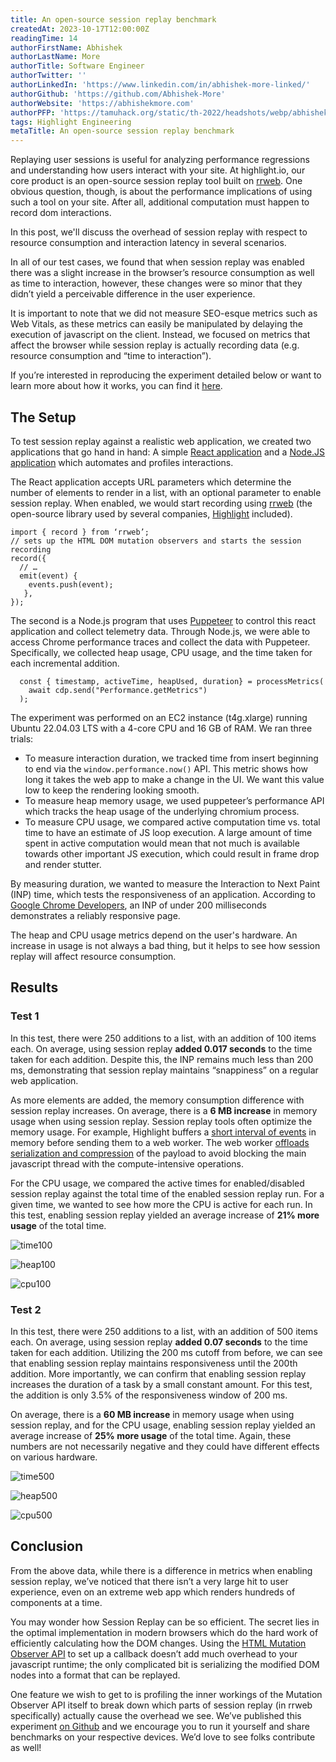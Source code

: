 ```yaml
---
title: An open-source session replay benchmark
createdAt: 2023-10-17T12:00:00Z
readingTime: 14
authorFirstName: Abhishek
authorLastName: More
authorTitle: Software Engineer
authorTwitter: ''
authorLinkedIn: 'https://www.linkedin.com/in/abhishek-more-linked/'
authorGithub: 'https://github.com/Abhishek-More'
authorWebsite: 'https://abhishekmore.com'
authorPFP: 'https://tamuhack.org/static/th-2022/headshots/webp/abhishek.webp'
tags: Highlight Engineering
metaTitle: An open-source session replay benchmark
---
```


Replaying user sessions is useful for analyzing performance regressions and understanding how users interact with your site. At highlight.io, our core product is an open-source session replay tool built on [rrweb](https://github.com/rrweb-io/rrweb). One obvious question, though, is about the performance implications of using such a tool on your site. After all, additional computation must happen to record dom interactions.

In this post, we'll discuss the overhead of session replay with respect to resource consumption and interaction latency in several scenarios.

In all of our test cases, we found that when session replay was enabled there was a slight increase in the browser’s resource consumption as well as time to interaction, however, these changes were so minor that they didn’t yield a perceivable difference in the user experience.

It is important to note that we did not measure SEO-esque metrics such as Web Vitals, as these metrics can easily be manipulated by delaying the execution of javascript on the client. Instead, we focused on metrics that affect the browser while session replay is actually recording data (e.g. resource consumption and “time to interaction”). 

If you’re interested in reproducing the experiment detailed below or want to learn more about how it works, you can find it [here](https://github.com/highlight/session-replay-performance-benchmark).


## The Setup

To test session replay against a realistic web application, we created two applications that go hand in hand: A simple [React application](https://github.com/highlight/session-replay-performance-benchmark/tree/main/replay-perf-app) and a [Node.JS application](https://github.com/highlight/session-replay-performance-benchmark/tree/main/replay-perf-puppet) which automates and profiles interactions.

The React application accepts URL parameters which determine the number of elements to render in a list, with an optional parameter to enable session replay. When enabled, we would start recording using [rrweb](https://github.com/rrweb-io/rrweb) (the open-source library used by several companies, [Highlight](https://highlight.io) included).

```
import { record } from ‘rrweb’;
// sets up the HTML DOM mutation observers and starts the session recording
record({
  // …
  emit(event) {
    events.push(event);
   },
});
```

The second is a Node.js program that uses [Puppeteer](https://github.com/puppeteer/puppeteer) to control this react application and collect telemetry data. Through Node.js, we were able to access Chrome performance traces and collect the data with Puppeteer. Specifically, we collected heap usage, CPU usage, and the time taken for each incremental addition.

```
  const { timestamp, activeTime, heapUsed, duration} = processMetrics(
    await cdp.send("Performance.getMetrics")
  );
```

The experiment was performed on an EC2 instance (t4g.xlarge) running Ubuntu 22.04.03 LTS with a 4-core CPU and 16 GB of RAM. We ran three trials:

* To measure interaction duration, we tracked time from insert beginning to end via the `window.performance.now()` API. This metric shows how long it takes the web app to make a change in the UI. We want this value low to keep the rendering looking smooth.
* To measure heap memory usage, we used puppeteer’s performance API which tracks the heap usage of the underlying chromium process. 
* To measure CPU usage, we compared active computation time vs. total time to have an estimate of JS loop execution. A large amount of time spent in active computation would mean that not much is available towards other important JS execution, which could result in frame drop and render stutter.

By measuring duration, we wanted to measure the Interaction to Next Paint (INP) time, which tests the responsiveness of an application. According to [Google Chrome Developers](https://web.dev/inp/), an INP of under 200 milliseconds demonstrates a reliably responsive page.

The heap and CPU usage metrics depend on the user's hardware. An increase in usage is not always a bad thing, but it helps to see how session replay will affect resource consumption.

## Results

### Test 1

In this test, there were 250 additions to a list, with an addition of 100 items each. On average, using session replay **added 0.017 seconds** to the time taken for each addition. Despite this, the INP remains much less than 200 ms, demonstrating that session replay maintains “snappiness” on a regular web application.

As more elements are added, the memory consumption difference with session replay increases. On average, there is a **6 MB increase** in memory usage when using session replay. Session replay tools often optimize the memory usage. For example, Highlight buffers a [short interval of events](https://github.com/highlight/highlight/blob/30a62edab25c909f265ac9be202797241b198874/sdk/client/src/index.tsx#L135C4-L135C4) in memory before sending them to a web worker. The web worker [offloads serialization and compression](https://github.com/highlight/highlight/blob/30a62edab25c909f265ac9be202797241b198874/sdk/client/src/index.tsx#L1355-L1370) of the payload to avoid blocking the main javascript thread with the compute-intensive operations.

For the CPU usage, we compared the active times for enabled/disabled session replay against the total time of the enabled session replay run. For a given time, we wanted to see how more the CPU is active for each run. In this test, enabling session replay yielded an average increase of **21% more usage** of the total time.

![time100](/images/blog/session-replay-perf/time100.svg)

![heap100](/images/blog/session-replay-perf/heap100.svg)

![cpu100](/images/blog/session-replay-perf/cpu100.svg)

### Test 2

In this test, there were 250 additions to a list, with an addition of 500 items each. On average, using session replay **added 0.07 seconds** to the time taken for each addition. Utilizing the 200 ms cutoff from before, we can see that enabling session replay maintains responsiveness until the 200th addition. More importantly, we can confirm that enabling session replay increases the duration of a task by a small constant amount. For this test, the addition is only 3.5% of the responsiveness window of 200 ms. 

On average, there is a **60 MB increase** in memory usage when using session replay, and for the CPU usage, enabling session replay yielded an average increase of **25% more usage** of the total time. Again, these numbers are not necessarily negative and they could have different effects on various hardware.

![time500](/images/blog/session-replay-perf/time500.svg)

![heap500](/images/blog/session-replay-perf/heap500.svg)

![cpu500](/images/blog/session-replay-perf/cpu500.svg)

## Conclusion

From the above data, while there is a difference in metrics when enabling session replay, we’ve noticed that there isn’t a very large hit to user experience, even on an extreme web app which renders hundreds of components at a time.

You may wonder how Session Replay can be so efficient. The secret lies in the optimal implementation in modern browsers which do the hard work of efficiently calculating how the DOM changes. Using the [HTML Mutation Observer API](https://developer.mozilla.org/en-US/docs/Web/API/MutationObserver) to set up a callback doesn’t add much overhead to your javascript runtime; the only complicated bit is serializing the modified DOM nodes into a format that can be replayed.

One feature we wish to get to is profiling the inner workings of the Mutation Observer API itself to break down which parts of session replay (in rrweb specifically) actually cause the overhead we see. We’ve published this experiment [on Github](https://github.com/highlight/session-replay-performance-benchmark) and we encourage you to run it yourself and share benchmarks on your respective devices. We’d love to see folks contribute as well!
